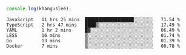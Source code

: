 ```js
console.log(khanguslee);
```

<!--START_SECTION:waka-->

```text
JavaScript   11 hrs 25 mins  ██████████████████░░░░░░░   71.54 %
TypeScript   2 hrs 47 mins   ████▒░░░░░░░░░░░░░░░░░░░░   17.49 %
YAML         1 hr 2 mins     █▓░░░░░░░░░░░░░░░░░░░░░░░   06.49 %
LESS         16 mins         ▒░░░░░░░░░░░░░░░░░░░░░░░░   01.74 %
Go           13 mins         ▒░░░░░░░░░░░░░░░░░░░░░░░░   01.39 %
Docker       7 mins          ▒░░░░░░░░░░░░░░░░░░░░░░░░   00.78 %
```

<!--END_SECTION:waka-->

<!--
**khanguslee/khanguslee** is a ✨ _special_ ✨ repository because its `README.md` (this file) appears on your GitHub profile.

Here are some ideas to get you started:

- 🔭 I’m currently working on ...
- 🌱 I’m currently learning ...
- 👯 I’m looking to collaborate on ...
- 🤔 I’m looking for help with ...
- 💬 Ask me about ...
- 📫 How to reach me: ...
- 😄 Pronouns: ...
- ⚡ Fun fact: ...
-->
